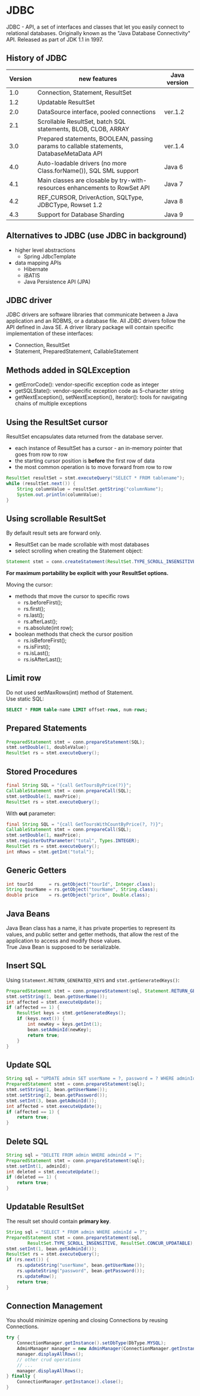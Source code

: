 JDBC
====

JDBC - API, a set of interfaces and classes that let you easily connect to relational databases. 
Originally known as the "Java Database Connectivity" API. Released as part of JDK 1.1 in 1997.

History of JDBC
---------------

Version | new features  | Java version
--------|---------------|-------------
1.0	| Connection, Statement, ResultSet
1.2	| Updatable ResultSet  
2.0	| DataSource interface, pooled connections | ver.1.2
2.1	| Scrollable ResultSet, batch SQL statements, BLOB, CLOB, ARRAY 
3.0 | Prepared statements, BOOLEAN, passing params to callable statements, DatabaseMetaData API | ver.1.4
4.0 | Auto-loadable drivers (no more Class.forName()), SQL SML support              | Java 6
4.1 | Main classes are closable by try-with-resources enhancements to RowSet API    | Java 7
4.2 | REF_CURSOR, DriverAction, SQLType, JDBCType, Rowset 1.2  | Java 8
4.3 | Support for Database Sharding | Java 9

Alternatives to JDBC (use JDBC in background)
--------------------------------------------

* higher level abstractions
    - Spring JdbcTemplate
* data mapping APIs
    - Hibernate
    - iBATIS
    - Java Persistence API (JPA)
    
JDBC driver
-----------

JDBC drivers are software libraries that communicate between a Java application and an RDBMS, or a database file.
All JDBC drivers follow the API defined in Java SE. A driver library package will contain specific implementation of
these interfaces:

* Connection, ResultSet
* Statement, PreparedStatement, CallableStatement

Methods added in SQLException
-----------------------------

* getErrorCode(): vendor-specific exception code as integer
* getSQLState(): vendor-specific exception code as 5-character string
* getNextException(), setNextException(), iterator(): tools for navigating chains
of multiple exceptions

Using the ResultSet cursor
--------------------------

ResultSet encapsulates data returned from the database server. 

* each instance of ResultSet has a cursor - an in-memory pointer that goes from row to row
* the starting cursor position is __before__ the first row of data
* the most common operation is to move forward from row to row
```java
ResultSet resultSet = stmt.executeQuery("SELECT * FROM tablename");
while (resultSet.next()) {
    String columnValue = resultSet.getString("columnName");
    System.out.println(columnValue);
}
``` 

Using scrollable ResultSet
--------------------------

By default result sets are forward only.
* ResultSet can be made scrollable with most databases 
* select scrolling when creating the Statement object:
```java
Statement stmt = conn.createStatement(ResultSet.TYPE_SCROLL_INSENSITIVE, ResultSet.CONCUR_READ_ONLY);
```
__For maximum portability be explicit with your ResultSet options.__  

Moving the cursor:
* methods that move the cursor to specific rows
    - rs.beforeFirst();
    - rs.first();
    - rs.last();
    - rs.afterLast();
    - rs.absolute(int row);
* boolean methods that check the cursor position
    - rs.isBeforeFirst();
    - rs.isFirst();
    - rs.isLast();
    - rs.isAfterLast();

Limit row
---------
Do not used setMaxRows(int) method of Statement.  
Use static SQL:
```sql
SELECT * FROM table-name LIMIT offset-rows, num-rows;
```


Prepared Statements
-------------------
```java
PreparedStatement stmt = conn.prepareStatement(SQL);
stmt.setDouble(1, doubleValue);
ResultSet rs = stmt.executeQuery();
```


Stored Procedures
-----------------
```java
final String SQL = "{call GetToursByPrice(?)}";
CallableStatement stmt = conn.prepareCall(SQL);
stmt.setDouble(1, maxPrice);
ResultSet rs = stmt.executeQuery();
```
With __out__ parameter:
```java
final String SQL = "{call GetToursWithCountByPrice(?, ?)}";
CallableStatement stmt = conn.prepareCall(SQL);
stmt.setDouble(1, maxPrice);
stmt.registerOutParameter("total", Types.INTEGER);
ResultSet rs = stmt.executeQuery();
int nRows = stmt.getInt("total");
```


Generic Getters
---------------
```java
int tourId      = rs.getObject("tourId", Integer.class);
String tourName = rs.getObject("tourName", String.class);
double price    = rs.getObject("price", Double.class);
```


Java Beans
----------

Java Bean class has a name, it has private properties to represent its values,
and public setter and getter methods, that allow the rest of the application to
access and modify those values.  
True Java Bean is supposed to be serializable.


Insert SQL
----------

Using `Statement.RETURN_GENERATED_KEYS` and `stmt.getGeneratedKeys()`: 
```java
PreparedStatement stmt = conn.prepareStatement(sql, Statement.RETURN_GENERATED_KEYS);
stmt.setString(1, bean.getUserName());
int affected = stmt.executeUpdate();
if (affected == 1) {
    ResultSet keys = stmt.getGeneratedKeys();
    if (keys.next()) {
        int newKey = keys.getInt(1);
        bean.setAdminId(newKey);
        return true;
    }
}
```


Update SQL
----------
```java
String sql = "UPDATE admin SET userName = ?, password = ? WHERE adminId = ?";
PreparedStatement stmt = conn.prepareStatement(sql);
stmt.setString(1, bean.getUserName());
stmt.setString(2, bean.getPassword());
stmt.setInt(3, bean.getAdminId());
int affected = stmt.executeUpdate();
if (affected == 1) {
    return true;
}
```


Delete SQL
----------
```java
String sql = "DELETE FROM admin WHERE adminId = ?";
PreparedStatement stmt = conn.prepareStatement(sql);
stmt.setInt(1, adminId);
int deleted = stmt.executeUpdate();
if (deleted == 1) {
    return true;
}
```


Updatable ResultSet
-------------------
The result set should contain __primary key__.
```java
String sql = "SELECT * FROM admin WHERE adminId = ?";
PreparedStatement stmt = conn.prepareStatement(sql,
        ResultSet.TYPE_SCROLL_INSENSITIVE, ResultSet.CONCUR_UPDATABLE);
stmt.setInt(1, bean.getAdminId());
ResultSet rs = stmt.executeQuery();
if (rs.next()) {
    rs.updateString("userName", bean.getUserName());
    rs.updateString("password", bean.getPassword());
    rs.updateRow();
    return true;
}
```


Connection Management
---------------------

You should minimize opening and closing Connections by reusing Connections.
```java
try {
    ConnectionManager.getInstance().setDbType(DbType.MYSQL);
    AdminManager manager = new AdminManager(ConnectionManager.getInstance().getConnection());
    manager.displayAllRows();
    // other crud operations 
    // ...
    manager.displayAllRows();
} finally {
    ConnectionManager.getInstance().close();
}
```
